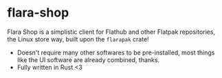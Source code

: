# flara-shop

Flara Shop is a simplistic client for Flathub and other Flatpak repositories, the Linux store way, built upon the `flarapak` crate!

- Doesn't require many other softwares to be pre-installed, most things like the UI software are already combined, thanks.
- Fully written in Rust <3
